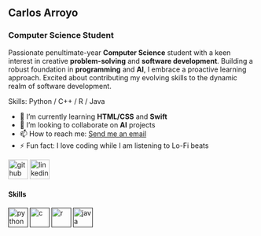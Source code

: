 ## Carlos Arroyo
### Computer Science Student
Passionate penultimate-year **Computer Science** student with a keen interest in creative **problem-solving** and **software development**. Building a robust foundation in **programming** and **AI**, I embrace a proactive learning approach. Excited about contributing my evolving skills to the dynamic realm of software development.

Skills: Python / C++ / R / Java

- 🌱 I’m currently learning **HTML/CSS** and **Swift** 
- 👯 I’m looking to collaborate on **AI**  projects 
- 📫 How to reach me: [Send me an email](cgarroyolorenzo@gmail.com) 
- ⚡ Fun fact: I love coding while I am listening to Lo-Fi beats 


[<img src='https://cdn.jsdelivr.net/npm/simple-icons@3.0.1/icons/github.svg' alt='github' height='40'>](https://github.com/carroyo03)  [<img src='https://cdn.jsdelivr.net/npm/simple-icons@3.0.1/icons/linkedin.svg' alt='linkedin' height='40'>](https://www.linkedin.com/in/carlosarroyolorenzo/)  

#### Skills


 [<img src='https://cdn.jsdelivr.net/npm/simple-icons@3.0.1/icons/python.svg' alt='python' height='40'>]( )  [<img src='https://cdn.jsdelivr.net/npm/simple-icons@3.0.1/icons/c.svg' alt='c' height='40'>]( )  [<img src='https://cdn.jsdelivr.net/npm/simple-icons@3.0.1/icons/r.svg' alt='r' height='40'>]( )  [<img src='https://cdn.jsdelivr.net/npm/simple-icons@3.0.1/icons/java.svg' alt='java' height='40'>]( )  




